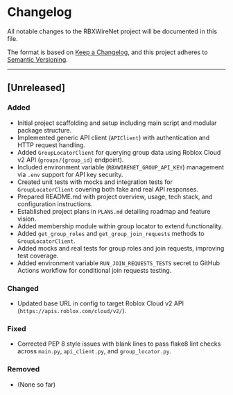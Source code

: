 # Changelog

All notable changes to the RBXWireNet project will be documented in this file.

The format is based on [Keep a Changelog](https://keepachangelog.com/en/1.1.0/), and this project adheres to [Semantic Versioning](https://semver.org/spec/v2.0.0.html).

---

## [Unreleased]

### Added
- Initial project scaffolding and setup including main script and modular package structure.
- Implemented generic API client (`APIClient`) with authentication and HTTP request handling.
- Added `GroupLocatorClient` for querying group data using Roblox Cloud v2 API (`groups/{group_id}` endpoint).
- Included environment variable (`RBXWIRENET_GROUP_API_KEY`) management via `.env` support for API key security.
- Created unit tests with mocks and integration tests for `GroupLocatorClient` covering both fake and real API responses.
- Prepared README.md with project overview, usage, tech stack, and configuration instructions.
- Established project plans in `PLANS.md` detailing roadmap and feature vision.
- Added membership module within group locator to extend functionality.
- Added `get_group_roles` and `get_group_join_requests` methods to `GroupLocatorClient`.
- Added mocks and real tests for group roles and join requests, improving test coverage.
- Added environment variable `RUN_JOIN_REQUESTS_TESTS` secret to GitHub Actions workflow for conditional join requests testing.

### Changed
- Updated base URL in config to target Roblox Cloud v2 API (`https://apis.roblox.com/cloud/v2/`).

### Fixed
- Corrected PEP 8 style issues with blank lines to pass flake8 lint checks across `main.py`, `api_client.py`, and `group_locator.py`.
  
### Removed
- (None so far)